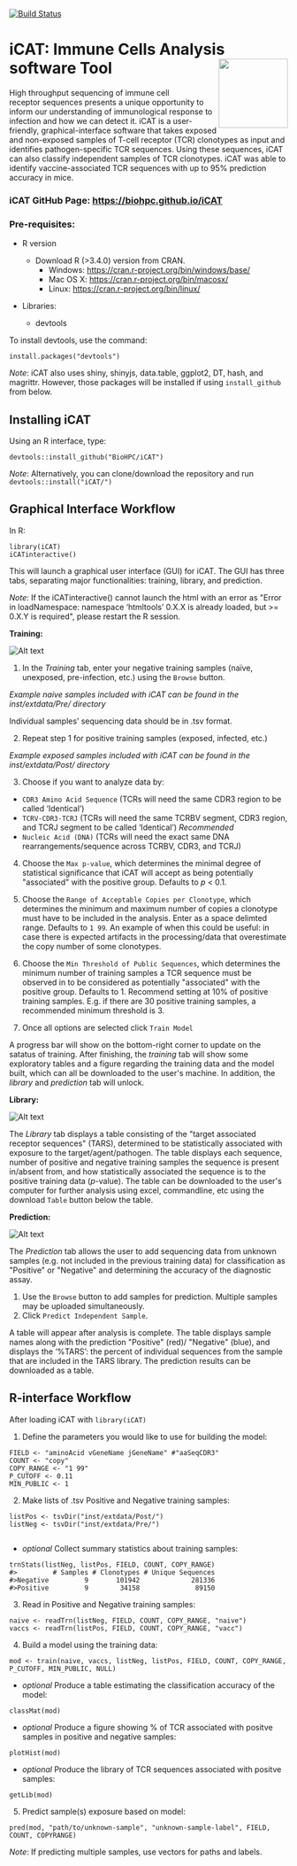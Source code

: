 [![Build Status](https://travis-ci.org/BioHPC/iCAT.svg?branch=master)](https://travis-ci.org/BioHPC/iCAT)

# iCAT: Immune Cells Analysis software Tool <img src="inst/app/www/cat2.png" align="right" width="125"/>

High throughput sequencing of immune cell receptor sequences presents a unique opportunity to inform our understanding of immunological response to infection and how we can detect it. iCAT is a user-friendly, graphical-interface software that takes exposed and non-exposed samples of T-cell receptor (TCR) clonotypes as input and identifies pathogen-specific TCR sequences. Using these sequences, iCAT can also classify independent samples of TCR clonotypes. iCAT was able to identify vaccine-associated TCR sequences with up to 95% prediction accuracy in mice. 

### iCAT GitHub Page: https://biohpc.github.io/iCAT

### Pre-requisites:

* R version
  * Download R (>3.4.0) version from CRAN.
    * Windows: https://cran.r-project.org/bin/windows/base/
    * Mac OS X: https://cran.r-project.org/bin/macosx/
    * Linux: https://cran.r-project.org/bin/linux/

* Libraries:
    - devtools

To install devtools, use the command:
```
install.packages("devtools") 
```        
*Note*: iCAT also uses shiny, shinyjs, data.table, ggplot2, DT, hash, and magrittr. However, those packages will be installed if using `install_github` from below.

## Installing iCAT

Using an R interface, type:
```  
devtools::install_github("BioHPC/iCAT") 
```  

*Note*: Alternatively, you can clone/download the repository and run `devtools::install("iCAT/")`

## Graphical Interface Workflow

In R:
```  
library(iCAT)
iCATinteractive()
```  

This will launch a graphical user interface (GUI) for iCAT. The GUI has three tabs, separating major functionalities: training, library, and prediction.

*Note*: If the iCATinteractive() cannot launch the html with an error as "Error in loadNamespace: namespace ‘htmltools’ 0.X.X is already loaded, but >= 0.X.Y is required", please restart the R session.

**Training:**

![Alt text](/screenshot/icat.png?raw=true "Training")


1) In the _Training_ tab, enter your negative training samples (naïve, unexposed, pre-infection, etc.) using the `Browse` button.

*Example naive samples included with iCAT can be found in the inst/extdata/Pre/ directory*

Individual samples’ sequencing data should be in .tsv format.

2) Repeat step 1 for positive training samples (exposed, infected, etc.)

*Example exposed samples included with iCAT can be found in the inst/extdata/Post/ directory*

3) Choose if you want to analyze data by: 
- `CDR3 Amino Acid Sequence` (TCRs will need the same CDR3 region to be called ‘Identical’)
- `TCRV-CDR3-TCRJ` (TCRs will need the same TCRBV segment, CDR3 region, and TCRJ segment to be called ‘Identical’) *Recommended*
- `Nucleic Acid (DNA)` (TCRs will need the exact same DNA rearrangements/sequence across TCRBV, CDR3, and TCRJ)

4) Choose the `Max p-value`, which determines the minimal degree of statistical significance that iCAT will accept as being potentially "associated" with the positive group. Defaults to _p_ < 0.1.

5)	Choose the `Range of Acceptable Copies per Clonotype`, which determines the minimum and maximum number of copies a clonotype must have to be included in the analysis. Enter as a space delimted range. Defaults to `1 99`. An example of when this could be useful: in case there is expected artifacts in the processing/data that overestimate the copy number of some clonotypes.

5)	Choose the `Min Threshold of Public Sequences`, which determines the minimum number of training samples a TCR sequence must be observed in to be considered as potentially "associated" with the positive group. Defaults to 1. Recommend setting at 10% of positive training samples. E.g. if there are 30 positive training samples, a recommended minimum threshold is 3. 

6) Once all options are selected click `Train Model`

A progress bar will show on the bottom-right corner to update on the satatus of training. After finishing, the _training_ tab will show some exploratory tables and a figure regarding the training data and the model built, which can all be downloaded to the user's machine. In addition, the _library_ and _prediction_ tab will unlock.

**Library:**

![Alt text](/screenshot/lib-icat2.png?raw=true "Library")

The _Library_ tab displays a table consisting of the "target associated receptor sequences" (TARS), determined to be statistically associated with exposure to the target/agent/pathogen. The table displays each sequence, number of positive and negative training samples the sequence is present in/absent from, and how statistically associated the sequence is to the positive training data (*p*-value). The table can be downloaded to the user's computer for further analysis using excel, commandline, etc using the download `Table` button below the table.

**Prediction:**

![Alt text](/screenshot/pred-icat.png?raw=true "Prediction")

The _Prediction_ tab allows the user to add sequencing data from unknown samples (e.g. not included in the previous training data) for classification as "Positive" or "Negative" and determining the accuracy of the diagnostic assay.

1)	Use the `Browse` button to add samples for prediction. Multiple samples may be uploaded simultaneously.
2)	Click `Predict Independent Sample`.

A table will appear after analysis is complete. The table displays sample names along with the prediction "Positive" (red)/ "Negative" (blue), and displays the ‘%TARS’: the percent of individual sequences from the sample that are included in the TARS library. The prediction results can be downloaded as a table.

## R-interface Workflow

After loading iCAT with `library(iCAT)`

1) Define the parameters you would like to use for building the model:
```
FIELD <- "aminoAcid vGeneName jGeneName" #"aaSeqCDR3"
COUNT <- "copy"
COPY_RANGE <- "1 99" 
P_CUTOFF <- 0.11
MIN_PUBLIC <- 1
```     
2) Make lists of .tsv Positive and Negative training samples:

```     
listPos <- tsvDir("inst/extdata/Post/")
listNeg <- tsvDir("inst/extdata/Pre/")
       
```     
 - _optional_ Collect summary statistics about training samples:

```     
trnStats(listNeg, listPos, FIELD, COUNT, COPY_RANGE)
#>         # Samples # Clonotypes # Unique Sequences
#>Negative         9       101942             281336
#>Positive         9        34158              89150
```     
3) Read in Positive and Negative training samples:

```     
naive <- readTrn(listNeg, FIELD, COUNT, COPY_RANGE, "naive")
vaccs <- readTrn(listPos, FIELD, COUNT, COPY_RANGE, "vacc")     
```     
4) Build a model using the training data:
```      
mod <- train(naive, vaccs, listNeg, listPos, FIELD, COUNT, COPY_RANGE, P_CUTOFF, MIN_PUBLIC, NULL)
```     
       
 - _optional_ Produce a table estimating the classification accuracy of the model: 

```     
classMat(mod)
```     
 - _optional_ Produce a figure showing % of TCR associated with positve samples in positive and negative samples:
    
```     
plotHist(mod)
```          
 - _optional_ Produce the library of TCR sequences associated with positve samples:

```     
getLib(mod) 
```     

5) Predict sample(s) exposure based on model:
```
pred(mod, "path/to/unknown-sample", "unknown-sample-label", FIELD, COUNT, COPYRANGE)
```     
_Note_: If predicting multiple samples, use vectors for paths and labels.
       
       
